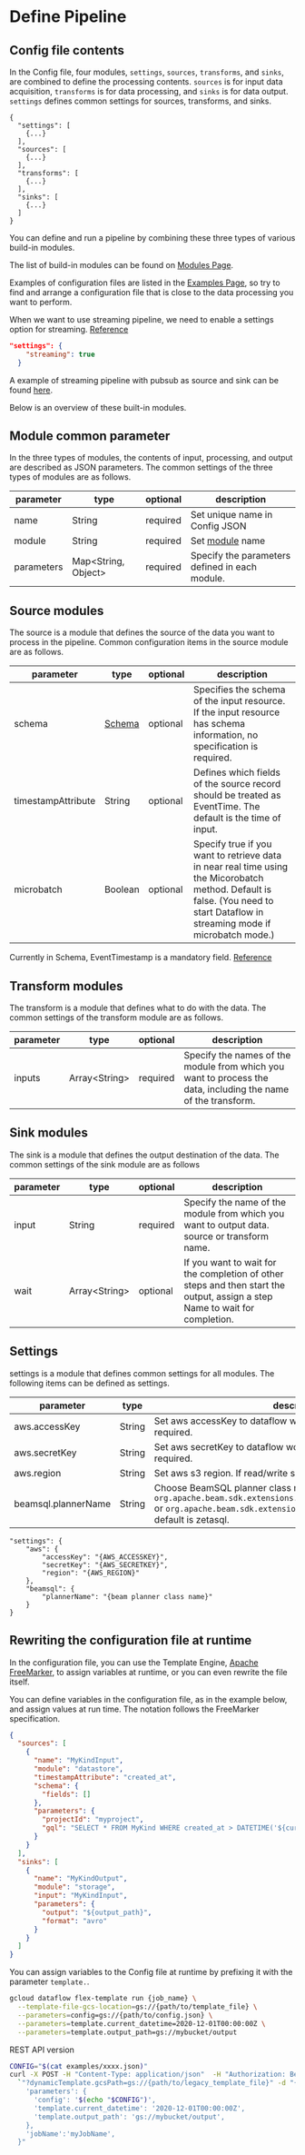 # Define Pipeline

## Config file contents

In the Config file, four modules, `settings`, `sources`, `transforms`, and `sinks`, are combined to define the processing contents.
`sources` is for input data acquisition, `transforms` is for data processing, and `sinks` is for data output.
`settings` defines common settings for sources, transforms, and sinks.

```JSON:config
{
  "settings": [
    {...}
  ],
  "sources": [
    {...}
  ],
  "transforms": [
    {...}
  ],
  "sinks": [
    {...}
  ]
}
```

You can define and run a pipeline by combining these three types of various build-in modules.

The list of build-in modules can be found on [Modules Page](module/README.md).

Examples of configuration files are listed in the [Examples Page](../../examples/README.md), so try to find and arrange a configuration file that is close to the data processing you want to perform. 

When we want to use streaming pipeline, we need to enable a settings option for streaming. [Reference](https://github.com/kouzoh/mercari-segmentation-jp/discussions/365#discussioncomment-528168)
```JSON
"settings": {
    "streaming": true
  }
```
A example of streaming pipeline with pubsub as source and sink can be found [here](https://github.com/codechaitu/DataflowTemplate/blob/master/examples/streaming-pubsub-to-beamsql-to-pubsub.hjson).

Below is an overview of these built-in modules.

## Module common parameter

In the three types of modules, the contents of input, processing, and output are described as JSON parameters.
The common settings of the three types of modules are as follows.

| parameter | type | optional | description |
| --- | --- | --- | --- |
| name | String | required | Set unique name in Config JSON |
| module | String | required | Set [module](module/README.md) name |
| parameters | Map<String, Object\> | required | Specify the parameters defined in each module. |


## Source modules

The source is a module that defines the source of the data you want to process in the pipeline.
Common configuration items in the source module are as follows.

| parameter | type | optional | description |
| --- | --- | --- | --- |
| schema | [Schema](module/source/SCHEMA.md) | optional | Specifies the schema of the input resource. If the input resource has schema information, no specification is required. |
| timestampAttribute | String | optional | Defines which fields of the source record should be treated as EventTime. The default is the time of input. |
| microbatch | Boolean | optional | Specify true if you want to retrieve data in near real time using the Micorobatch method. Default is false. (You need to start Dataflow in streaming mode if microbatch mode.) |

Currently in Schema, EventTimestamp is a mandatory field. [Reference](https://github.com/kouzoh/mercari-segmentation-jp/discussions/365#discussioncomment-527330)
## Transform modules

The transform is a module that defines what to do with the data.
The common settings of the transform module are as follows.

| parameter | type | optional | description |
| --- | --- | --- | --- |
| inputs | Array<String\> | required | Specify the names of the module from which you want to process the data, including the name of the transform. |


## Sink modules

The sink is a module that defines the output destination of the data.
The common settings of the sink module are as follows

| parameter | type | optional | description |
| --- | --- | --- | --- |
| input | String | required | Specify the name of the module from which you want to output data. source or transform name. |
| wait | Array<String\> | optional | If you want to wait for the completion of other steps and then start the output, assign a step Name to wait for completion. |

## Settings

settings is a module that defines common settings for all modules.
The following items can be defined as settings.

| parameter | type | description |
| --- | --- | --- |
| aws.accessKey | String | Set aws accessKey to dataflow worker use. If read/write s3, required. |
| aws.secretKey | String | Set aws secretKey to dataflow worker use. If read/write s3, required. |
| aws.region | String | Set aws s3 region. If read/write s3, required. |
| beamsql.plannerName | String | Choose BeamSQL planner class name. `org.apache.beam.sdk.extensions.sql.zetasql.ZetaSQLQueryPlanner` or `org.apache.beam.sdk.extensions.sql.impl.CalciteQueryPlanner`. default is zetasql. |


```JSON:settings
"settings": {
    "aws": {
        "accessKey": "{AWS_ACCESSKEY}",
        "secretKey": "{AWS_SECRETKEY}",
        "region": "{AWS_REGION}"
    },
    "beamsql": {
        "plannerName": "{beam planner class name}"
    }
}
```

## Rewriting the configuration file at runtime

In the configuration file, you can use the Template Engine, [Apache FreeMarker](https://freemarker.apache.org/), to assign variables at runtime, or you can even rewrite the file itself.

You can define variables in the configuration file, as in the example below, and assign values at run time.
The notation follows the FreeMarker specification.

```JSON
{
  "sources": [
    {
      "name": "MyKindInput",
      "module": "datastore",
      "timestampAttribute": "created_at",
      "schema": {
        "fields": []
      },
      "parameters": {
        "projectId": "myproject",
        "gql": "SELECT * FROM MyKind WHERE created_at > DATETIME('${current_datetime}')"
      }
    }
  ],
  "sinks": [
    {
      "name": "MyKindOutput",
      "module": "storage",
      "input": "MyKindInput",
      "parameters": {
        "output": "${output_path}",
        "format": "avro"
      }
    }
  ]
}
```

You can assign variables to the Config file at runtime by prefixing it with the parameter `template.`.

```sh
gcloud dataflow flex-template run {job_name} \
  --template-file-gcs-location=gs://{path/to/template_file} \
  --parameters=config=gs://{path/to/config.json} \
  --parameters=template.current_datetime=2020-12-01T00:00:00Z \
  --parameters=template.output_path=gs://mybucket/output
```

REST API version

```sh
CONFIG="$(cat examples/xxxx.json)"
curl -X POST -H "Content-Type: application/json"  -H "Authorization: Bearer $(gcloud auth print-access-token)" "https://dataflow.googleapis.com/v1b3/projects/${PROJECT_ID}/locations/${REGION}/templates:launch"`
  `"?dynamicTemplate.gcsPath=gs://{path/to/legacy_template_file}" -d "{
    'parameters': {
      'config': '$(echo "$CONFIG")',
      'template.current_datetime': '2020-12-01T00:00:00Z',
      'template.output_path': 'gs://mybucket/output',
    },
    'jobName':'myJobName',
  }"
```
